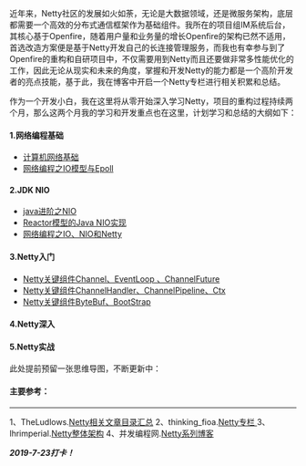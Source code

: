 近年来，Netty社区的发展如火如荼，无论是大数据领域，还是微服务架构，底层都需要一个高效的分布式通信框架作为基础组件。我所在的项目组IM系统后台，其核心基于Openfire，随着用户量和业务量的增长Openfire的架构已然不适用，首选改造方案便是基于Netty开发自己的长连接管理服务，而我也有幸参与到了Openfire的重构和自研项目中，不仅需要用到Netty而且还要做非常多性能优化的工作，因此无论从现实和未来的角度，掌握和开发Netty的能力都是一个高阶开发者的亮点技能，基于此，我在博客中开启一个Netty专栏进行相关积累和总结。

作为一个开发小白，我在这里将从零开始深入学习Netty，项目的重构过程持续两个月，那么这两个月我的学习和开发重点也在这里，计划学习和总结的大纲如下：
#### 1.网络编程基础
- [计算机网络基础](https://www.jianshu.com/p/a4ff242fdfb6)
- [网络编程之IO模型与Epoll](https://www.jianshu.com/p/21869b8faea7)

#### 2.JDK NIO
- [java进阶之NIO](https://www.jianshu.com/p/f8454c6be204)
- [Reactor模型的Java NIO实现](https://blog.csdn.net/TheLudlows/article/details/81136359)
- [网络编程之IO、NIO和Netty](https://www.jianshu.com/p/6639a37c88fd)

#### 3.Netty入门
- [Netty关键组件Channel、EventLoop 、ChannelFuture](https://www.jianshu.com/p/333cc5975330)
- [Netty关键组件ChannelHandler、ChannelPipeline、Ctx](https://www.jianshu.com/p/2bf0de153a19)
- [Netty关键组件ByteBuf、BootStrap](https://www.jianshu.com/p/1646c4596058)

#### 4.Netty深入
#### 5.Netty实战

此处提前预留一张思维导图，不断更新中：

#### 主要参考：
***
1、TheLudlows.[Netty相关文章目录汇总](https://blog.csdn.net/TheLudlows/article/details/84993154)
2、thinking_fioa.[Netty专栏 ](https://blog.csdn.net/thinking_fioa/column/info/22861)
3、lhrimperial.[Netty整体架构](https://blog.csdn.net/u013857458/article/details/82527722)
4、并发编程网.[Netty系列博客](https://ifeve.com/tag/netty/)

***2019-7-23打卡！***